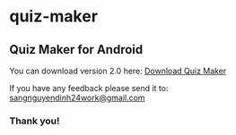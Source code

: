 # quiz-maker
## Quiz Maker for Android

You can download version 2.0 here: [Download Quiz Maker](https://drive.google.com/file/d/1U4KrQnUdxdnIyulGo1P6WUbGIFDgQiF0/view?usp=sharing)

If you have any feedback please send it to: sangnguyendinh24work@gmail.com

### Thank you!



